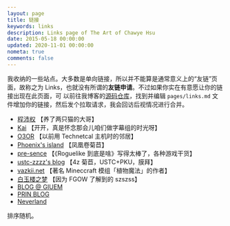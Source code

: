 ```yaml
---
layout: page
title: 链接
keywords: links
description: Links page of The Art of Chawye Hsu
date: 2015-05-18 00:00:00
updated: 2020-11-01 00:00:00
nometa: true
comments: false
---
```


我收纳的一些站点。大多数是单向链接，所以并不能算是通常意义上的“友链”页面，故称之为
Links，也就没有所谓的**友链申请**。不过如果你实在有意愿让你的链接出现在此页面，可
以前往我博客的[源码仓库](https://github.com/chawyehsu/chawyehsu.com)，找到并编辑
`pages/links.md` 文件增加你的链接，然后发个拉取请求，我会回访后视情况进行合并。

 - [程沛权](https://chengpeiquan.com) 【养了两只猫的大哥】
 - [Kai](https://kclu.net) 【开开，真是怀念那会儿咱们做字幕组的时光呀】
 - [O3OR](http://o3or.com) 【以前用 Technetcal 主机时的邻居】
 - [Phoenix's island](https://blog.phoenixlzx.com) 【凤凰卷菊苣】
 - [pre-sence](http://pre-sence.com) 【《Roguelike 到底是啥》写得太棒了，各种游戏干货】
 - [ustc-zzzz's blog](http://blog.ustc-zzzz.net) 【4z 菊苣，USTC+PKU，膜拜】
 - [vazkii.net](https://vazkii.net) 【著名 Mineccraft 模组「植物魔法」的作者】
 - [白玉楼之梦](http://blog.hakugyokurou.net) 【因为 FGOW 了解到的 szszss】
 - [BLOG @ GIUEM](https://www.giuem.com)
 - [PRIN BLOG](https://printempw.github.io)
 - [Neverland](https://type.cyhsu.xyz)

排序随机。
